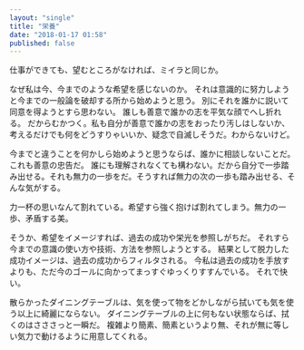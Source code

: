 ```yaml
---
layout: "single"
title: "栄養"
date: "2018-01-17 01:58"
published: false
---
```

仕事ができても、望むところがなければ、ミイラと同じか。

なぜ私は今、今までのような希望を感じないのか。
それは意識的に努力しようと今までの一般論を破却する所から始めようと思う。
別にそれを誰かに説いて同意を得ようとすら思わない。
誰しも善意で誰かの志を平気な顔でへし折れる。
だからむかつく。私も自分が善意で誰かの志をおったり汚しはしないか、考えるだけでも何をどうすりゃいいか、疑念で自滅しそうだ。わからないけど。

今までと違うことを何かしら始めようと思うならば、誰かに相談しないことだ。これも善意の忠告だ。
誰にも理解されなくても構わない。だから自分で一歩踏み出せる。それも無力の一歩をだ。そうすれば無力の次の一歩も踏み出せる、そんな気がする。

力一杯の思いなんて割れている。希望すら強く抱けば割れてしまう。無力の一歩、矛盾する美。

そうか、希望をイメージすれば、過去の成功や栄光を参照しがちだ。
それすら今までの意識の使い方や技術、方法を参照しようとする。
結果として脱力した成功イメージは、過去の成功からフィルタされる。
今私は過去の成功を手放すよりも、ただ今のゴールに向かってまっすぐゆっくりすすんでいる。
それで快い。

散らかったダイニングテーブルは、気を使って物をどかしながら拭いても気を使う以上に綺麗にならない。
ダイニングテーブルの上に何もない状態ならば、拭くのはさささっと一瞬だ。
複雑より簡素、簡素というより無、それが無に等しい気力で動けるように用意してくれる。
